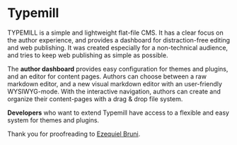 # Typemill

TYPEMILL is a simple and lightweight flat-file CMS. It has a clear focus on the author experience, and provides a dashboard for distraction-free editing and web publishing. It was created especially for a non-technical audience,  and tries to keep web publishing as simple as possible.

The **author dashboard** provides easy configuration for themes and plugins, and an editor for content pages. Authors can choose between a raw markdown editor, and a new visual markdown editor with an user-friendly WYSIWYG-mode. With the interactive navigation, authors can create and organize their content-pages with a drag & drop file system.

**Developers** who want to extend Typemill have access to a flexible and easy system for themes and plugins.

Thank you for proofreading to [Ezequiel Bruni](http://ezequielbruni.com).

